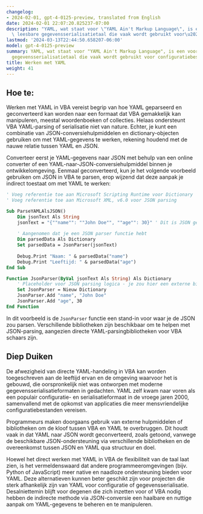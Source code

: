```yaml
---
changelog:
- 2024-02-01, gpt-4-0125-preview, translated from English
date: 2024-02-01 22:07:20.825237-07:00
description: "YAML, wat staat voor \"YAML Ain't Markup Language\", is een voor mensen\
  \ leesbare gegevensserialisatietaal die vaak wordt gebruikt voor\u2026"
lastmod: '2024-03-13T22:44:50.658207-06:00'
model: gpt-4-0125-preview
summary: YAML, wat staat voor "YAML Ain't Markup Language", is een voor mensen leesbare
  gegevensserialisatietaal die vaak wordt gebruikt voor configuratiebestanden.
title: Werken met YAML
weight: 41
---
```


## Hoe te:
Werken met YAML in VBA vereist begrip van hoe YAML geparseerd en geconverteerd kan worden naar een formaat dat VBA gemakkelijk kan manipuleren, meestal woordenboeken of collecties. Helaas ondersteunt VBA YAML-parsing of serialisatie niet van nature. Echter, je kunt een combinatie van JSON-conversiehulpmiddelen en dictionary-objecten gebruiken om met YAML-gegevens te werken, rekening houdend met de nauwe relatie tussen YAML en JSON.

Converteer eerst je YAML-gegevens naar JSON met behulp van een online converter of een YAML-naar-JSON-conversiehulpmiddel binnen je ontwikkelomgeving. Eenmaal geconverteerd, kun je het volgende voorbeeld gebruiken om JSON in VBA te parsen, erop wijzend dat deze aanpak je indirect toestaat om met YAML te werken:

```vb
' Voeg referentie toe aan Microsoft Scripting Runtime voor Dictionary
' Voeg referentie toe aan Microsoft XML, v6.0 voor JSON parsing

Sub ParseYAMLAlsJSON()
    Dim jsonText Als String
    jsonText = "{""name"": ""John Doe"", ""age"": 30}" ' Dit is JSON geconverteerd van YAML
    
    ' Aangenomen dat je een JSON parser functie hebt
    Dim parsedData Als Dictionary
    Set parsedData = JsonParser(jsonText)
    
    Debug.Print "Naam: " & parsedData("name")
    Debug.Print "Leeftijd: " & parsedData("age")
End Sub

Function JsonParser(ByVal jsonText Als String) Als Dictionary
    ' Placeholder voor JSON parsing logica - je zou hier een externe bibliotheek kunnen gebruiken
    Set JsonParser = Nieuw Dictionary
    JsonParser.Add "name", "John Doe"
    JsonParser.Add "age", 30
End Function
```
In dit voorbeeld is de `JsonParser` functie een stand-in voor waar je de JSON zou parsen. Verschillende bibliotheken zijn beschikbaar om te helpen met JSON-parsing, aangezien directe YAML-parsingbibliotheken voor VBA schaars zijn.

## Diep Duiken
De afwezigheid van directe YAML-handeling in VBA kan worden toegeschreven aan de leeftijd ervan en de omgeving waarvoor het is gebouwd, die oorspronkelijk niet was ontworpen met moderne gegevensserialisatieformaten in gedachten. YAML zelf kwam naar voren als een populair configuratie- en serialisatieformaat in de vroege jaren 2000, samenvallend met de opkomst van applicaties die meer mensvriendelijke configuratiebestanden vereisen.

Programmeurs maken doorgaans gebruik van externe hulpmiddelen of bibliotheken om de kloof tussen VBA en YAML te overbruggen. Dit houdt vaak in dat YAML naar JSON wordt geconverteerd, zoals getoond, vanwege de beschikbare JSON-ondersteuning via verschillende bibliotheken en de overeenkomst tussen JSON en YAML qua structuur en doel.

Hoewel het direct werken met YAML in VBA de flexibiliteit van de taal laat zien, is het vermeldenswaard dat andere programmeeromgevingen (bijv. Python of JavaScript) meer native en naadloze ondersteuning bieden voor YAML. Deze alternatieven kunnen beter geschikt zijn voor projecten die sterk afhankelijk zijn van YAML voor configuratie of gegevensserialisatie. Desalniettemin blijft voor degenen die zich inzetten voor of VBA nodig hebben de indirecte methode via JSON-conversie een haalbare en nuttige aanpak om YAML-gegevens te beheren en te manipuleren.
